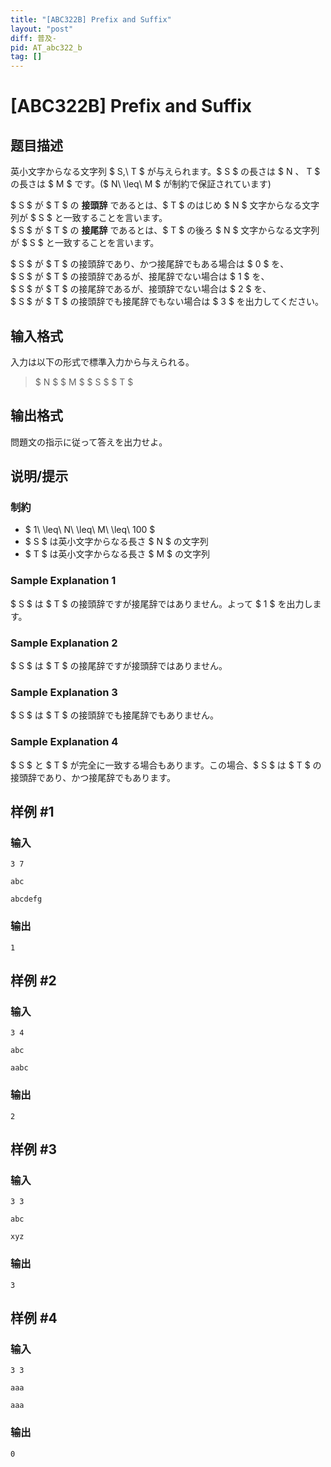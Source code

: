 ```yaml
---
title: "[ABC322B] Prefix and Suffix"
layout: "post"
diff: 普及-
pid: AT_abc322_b
tag: []
---
```


# [ABC322B] Prefix and Suffix

## 题目描述

[problemUrl]: https://atcoder.jp/contests/abc322/tasks/abc322_b

英小文字からなる文字列 $ S,\ T $ が与えられます。$ S $ の長さは $ N $、$ T $ の長さは $ M $ です。($ N\ \leq\ M $ が制約で保証されています)

$ S $ が $ T $ の **接頭辞** であるとは、$ T $ のはじめ $ N $ 文字からなる文字列が $ S $ と一致することを言います。  
 $ S $ が $ T $ の **接尾辞** であるとは、$ T $ の後ろ $ N $ 文字からなる文字列が $ S $ と一致することを言います。

$ S $ が $ T $ の接頭辞であり、かつ接尾辞でもある場合は $ 0 $ を、  
 $ S $ が $ T $ の接頭辞であるが、接尾辞でない場合は $ 1 $ を、  
 $ S $ が $ T $ の接尾辞であるが、接頭辞でない場合は $ 2 $ を、  
 $ S $ が $ T $ の接頭辞でも接尾辞でもない場合は $ 3 $ を出力してください。

## 输入格式

入力は以下の形式で標準入力から与えられる。

> $ N $ $ M $ $ S $ $ T $

## 输出格式

問題文の指示に従って答えを出力せよ。

## 说明/提示

### 制約

- $ 1\ \leq\ N\ \leq\ M\ \leq\ 100 $
- $ S $ は英小文字からなる長さ $ N $ の文字列
- $ T $ は英小文字からなる長さ $ M $ の文字列
 
### Sample Explanation 1

$ S $ は $ T $ の接頭辞ですが接尾辞ではありません。よって $ 1 $ を出力します。

### Sample Explanation 2

$ S $ は $ T $ の接尾辞ですが接頭辞ではありません。

### Sample Explanation 3

$ S $ は $ T $ の接頭辞でも接尾辞でもありません。

### Sample Explanation 4

$ S $ と $ T $ が完全に一致する場合もあります。この場合、$ S $ は $ T $ の接頭辞であり、かつ接尾辞でもあります。

## 样例 #1

### 输入

```
3 7
abc
abcdefg
```

### 输出

```
1
```

## 样例 #2

### 输入

```
3 4
abc
aabc
```

### 输出

```
2
```

## 样例 #3

### 输入

```
3 3
abc
xyz
```

### 输出

```
3
```

## 样例 #4

### 输入

```
3 3
aaa
aaa
```

### 输出

```
0
```

